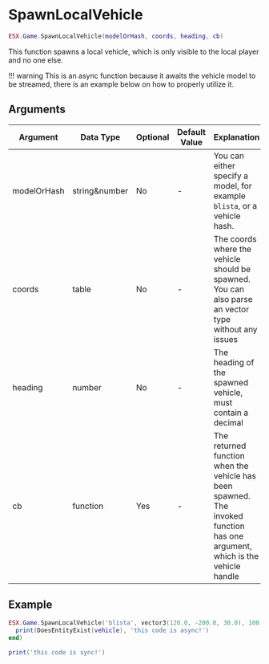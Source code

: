 # SpawnLocalVehicle

```lua
ESX.Game.SpawnLocalVehicle(modelOrHash, coords, heading, cb)
```

This function spawns a local vehicle, which is only visible to the local player and no one else.

!!! warning
      This is an async function because it awaits the vehicle model to be streamed, there is an example below on how to properly utilize it.

## Arguments

| Argument    | Data Type     | Optional | Default Value | Explanation                                                                                                                 |
|-------------|---------------|----------|---------------|-----------------------------------------------------------------------------------------------------------------------------|
| modelOrHash | string&number | No       | -             | You can either specify a model, for example `blista`, or a vehicle hash.                                                    |
| coords      | table         | No       | -             | The coords where the vehicle should be spawned. You can also parse an vector type without any issues                        |
| heading     | number        | No       | -             | The heading of the spawned vehicle, must contain a decimal                                                                  |
| cb          | function      | Yes      | -             | The returned function when the vehicle has been spawned. The invoked function has one argument, which is the vehicle handle |

## Example

```lua
ESX.Game.SpawnLocalVehicle('blista', vector3(120.0, -200.0, 30.0), 100.0, function(vehicle)
  print(DoesEntityExist(vehicle), 'this code is async!')
end)

print('this code is sync!')
```
